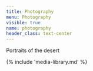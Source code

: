 ```yaml
---
title: Photography
menu: Photography
visible: true
name: photography
header_class: text-center
---
```

Portraits of the desert

{% include 'media-library.md' %}